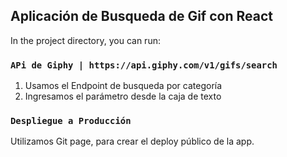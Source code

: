
## Aplicación de Busqueda de Gif con React

In the project directory, you can run:

### `APi de Giphy | https://api.giphy.com/v1/gifs/search`

1. Usamos el Endpoint de busqueda por categoría
2. Ingresamos el parámetro desde la caja de texto

### `Despliegue a Producción`

Utilizamos Git page, para crear el deploy público de la app.